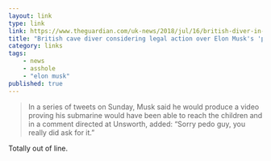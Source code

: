 ```yaml
---
layout: link
type: link
link: https://www.theguardian.com/uk-news/2018/jul/16/british-diver-in-thai-cave-rescue-stunned-after-attack-by-elon-musk
title: "British cave diver considering legal action over Elon Musk's 'pedo' attack"
category: links
tags: 
    - news
    - asshole
    - "elon musk"
published: true
---
```


> In a series of tweets on Sunday, Musk said he would produce a video proving his submarine would have been able to reach the children and in a comment directed at Unsworth, added: “Sorry pedo guy, you really did ask for it.”

Totally out of line.
